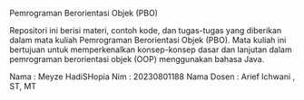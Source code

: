 Pemrograman Berorientasi Objek (PBO)

Repositori ini berisi materi, contoh kode, dan tugas-tugas yang diberikan dalam mata kuliah Pemrograman Berorientasi Objek (PBO). Mata kuliah ini bertujuan untuk memperkenalkan konsep-konsep dasar dan lanjutan dalam pemrograman berorientasi objek (OOP) menggunakan bahasa Java.

Nama : Meyze HadiSHopia
Nim : 20230801188
Nama Dosen : Arief Ichwani , ST, MT
